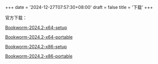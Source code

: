 +++
date = '2024-12-27T07:57:30+08:00'
draft = false
title = '下载'
+++

官方下载：

[Bookworm-2024.2-x64-setup](https://github.com/blindpandas/bookworm/releases/download/2024.2/Bookworm-2024.2-x64-setup.exe)

[Bookworm-2024.2-x64-portable](https://github.com/blindpandas/bookworm/releases/download/2024.2/Bookworm-2024.2-x64-portable.zip)

[Bookworm-2024.2-x86-setup](https://github.com/blindpandas/bookworm/releases/download/2024.2/Bookworm-2024.2-x86-setup.exe)

[Bookworm-2024.2-x86-portable](https://github.com/blindpandas/bookworm/releases/download/2024.2/Bookworm-2024.2-x86-portable.zip)
